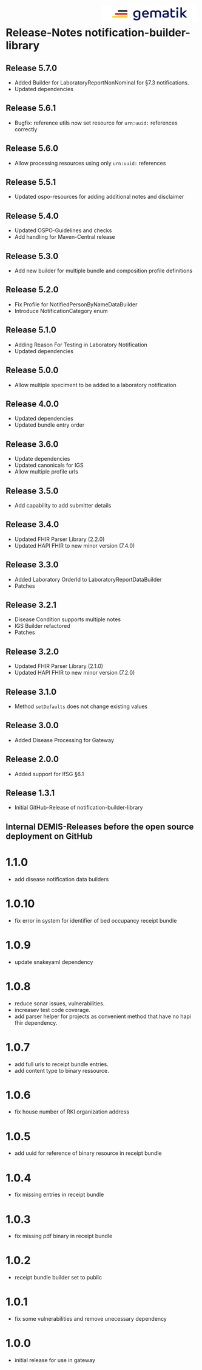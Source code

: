 <img align="right" width="250" height="47" src="media/Gematik_Logo_Flag.png"/> <br/>    

# Release-Notes notification-builder-library

## Release 5.7.0

* Added Builder for LaboratoryReportNonNominal for §7.3 notifications.
* Updated dependencies

## Release 5.6.1

* Bugfix: reference utils now set resource for `urn:uuid:` references correctly

## Release 5.6.0

* Allow processing resources using only `urn:uuid:` references

## Release 5.5.1
* Updated ospo-resources for adding additional notes and disclaimer

## Release 5.4.0
* Updated OSPO-Guidelines and checks
* Add handling for Maven-Central release

## Release 5.3.0
* Add new builder for multiple bundle and composition profile definitions

## Release 5.2.0
* Fix Profile for NotifiedPersonByNameDataBuilder
* Introduce NotificationCategory enum

## Release 5.1.0
* Adding Reason For Testing in Laboratory Notification
* Updated dependencies

## Release 5.0.0
* Allow multiple speciment to be added to a laboratory notification

## Release 4.0.0
* Updated dependencies
* Updated bundle entry order

## Release 3.6.0
* Update dependencies
* Updated canonicals for IGS
* Allow multiple profile urls

## Release 3.5.0
* Add capability to add submitter details

## Release 3.4.0
* Updated FHIR Parser Library (2.2.0)
* Updated HAPI FHIR to new minor version (7.4.0)

## Release 3.3.0
* Added Laboratory OrderId to LaboratoryReportDataBuilder
* Patches

## Release 3.2.1
* Disease Condition supports multiple notes
* IGS Builder refactored
* Patches

## Release 3.2.0
* Updated FHIR Parser Library (2.1.0)
* Updated HAPI FHIR to new minor version (7.2.0)

## Release 3.1.0
* Method `setDefaults` does not change existing values

## Release 3.0.0
* Added Disease Processing for Gateway

## Release 2.0.0
* Added support for IfSG §6.1

## Release 1.3.1
* Initial GitHub-Release of notification-builder-library

## Internal DEMIS-Releases before the open source deployment on GitHub
# 1.1.0
* add disease notification data builders

# 1.0.10
* fix error in system for identifier of bed occupancy receipt bundle

# 1.0.9
* update snakeyaml dependency

# 1.0.8
* reduce sonar issues, vulnerabilities.
* increasev test code coverage.
* add parser helper for projects as convenient method that have no hapi fhir dependency.

# 1.0.7
* add full urls to receipt bundle entries.
* add content type to binary ressource.

# 1.0.6
* fix house number of RKI organization address

# 1.0.5
* add uuid for reference of binary resource in receipt bundle

# 1.0.4
* fix missing entries in receipt bundle

# 1.0.3
* fix missing pdf binary in receipt bundle

# 1.0.2
* receipt bundle builder set to public

# 1.0.1
* fix some vulnerabilities and remove unecessary dependency

# 1.0.0
* initial release for use in gateway
